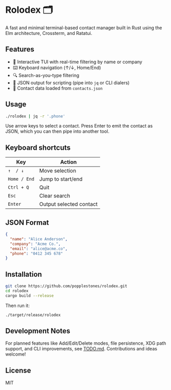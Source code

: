 # Rolodex 🗂️

A fast and minimal terminal-based contact manager built in Rust using the Elm architecture, Crossterm, and Ratatui.

## Features

- 🧭 Interactive TUI with real-time filtering by name or company
- ⌨️ Keyboard navigation (↑/↓, Home/End)
- 🔍 Search-as-you-type filtering
- 🧵 JSON output for scripting (pipe into `jq` or CLI dialers)
- 📁 Contact data loaded from `contacts.json`

## Usage

```bash
./rolodex | jq -r '.phone'
```

Use arrow keys to select a contact. Press Enter to emit the contact as JSON, which you can then pipe into another tool.

## Keyboard shortcuts
| **Key** | Action |
|---|---|
| `↑  / ↓` | Move selection |
| `Home / End` | Jump to start/end |
| `Ctrl + Q` | Quit |
| `Esc` | Clear search |
| `Enter` | Output selected contact |


## JSON Format

```json
{
  "name": "Alice Anderson",
  "company": "Acme Co.",
  "email": "alice@acme.co",
  "phone": "0412 345 678"
}
```

## Installation

```bash
git clone https://github.com/popplestones/rolodex.git
cd rolodex
cargo build --release
```

Then run it:

```bash
./target/release/rolodex
```

## Development Notes

For planned features like Add/Edit/Delete modes, file persistence, XDG path support, and CLI improvements, see [TODO.md](TODO.md). Contributions and ideas welcome!

## License

MIT
